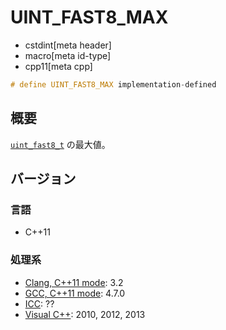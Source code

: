 # UINT_FAST8_MAX
* cstdint[meta header]
* macro[meta id-type]
* cpp11[meta cpp]

```cpp
# define UINT_FAST8_MAX implementation-defined
```

## 概要
[`uint_fast8_t`](uint_fast8_t.md) の最大値。

## バージョン
### 言語
- C++11

### 処理系
- [Clang, C++11 mode](/implementation.md#clang): 3.2
- [GCC, C++11 mode](/implementation.md#gcc): 4.7.0
- [ICC](/implementation.md#icc): ??
- [Visual C++](/implementation.md#visual_cpp): 2010, 2012, 2013
